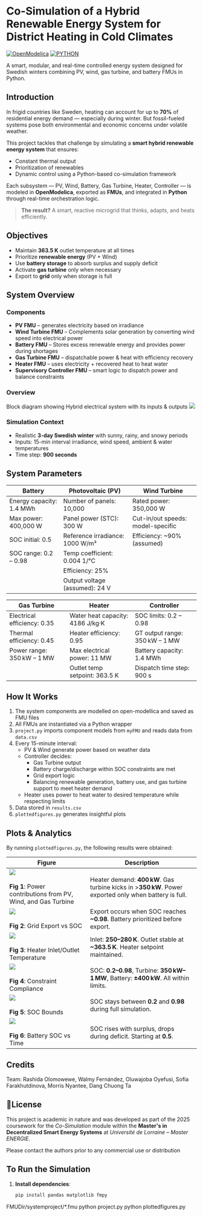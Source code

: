 # Co-Simulation of a Hybrid Renewable Energy System for District Heating in Cold Climates

[![OpenModelica](https://img.shields.io/badge/OpenModelica-1.22.0-lightgrey)](https://openmodelica.org/)
[![PYTHON](https://img.shields.io/badge/Python-3.11-blue)](https://www.python.org/)

A smart, modular, and real-time controlled energy system designed for Swedish winters combining PV, wind, gas turbine, and battery FMUs in Python.

## Introduction

In frigid countries like Sweden, heating can account for up to **70%** of residential energy demand — especially during winter. But fossil-fueled systems pose both environmental and economic concerns under volatile weather.

This project tackles that challenge by simulating a **smart hybrid renewable energy system** that ensures:

- Constant thermal output  
- Prioritization of renewables  
- Dynamic control using a Python-based co-simulation framework  

Each subsystem — PV, Wind, Battery, Gas Turbine, Heater, Controller — is modeled in **OpenModelica**, exported as **FMUs**, and integrated in **Python** through real-time orchestration logic.

> **The result?** A smart, reactive microgrid that thinks, adapts, and heats efficiently.

## Objectives

-  Maintain **363.5 K** outlet temperature at all times  
-  Prioritize **renewable energy** (PV + Wind)  
-  Use **battery storage** to absorb surplus and supply deficit  
-  Activate **gas turbine** only when necessary  
-  Export to **grid** only when storage is full  

## System Overview

### Components

-  **PV FMU** – generates electricity based on irradiance  
-  **Wind Turbine FMU** – Complements solar generation by converting wind speed into electrical power
-  **Battery FMU** – Stores excess renewable energy and provides power during shortages
-  **Gas Turbine FMU** – dispatchable power & heat with efficiency recovery  
-  **Heater FMU** – uses electricity + recovered heat to heat water  
-  **Supervisory Controller FMU** – smart logic to dispatch power and balance constraints  

### Overview 
Block diagram showing Hybrid electrical system with its inputs & outputs ![](BlockdiagramshowingHybridelectricalsystemwithitsinputs&outputs.png)
### Simulation Context

-  Realistic **3-day Swedish winter** with sunny, rainy, and snowy periods  
-  Inputs: 15-min interval irradiance, wind speed, ambient & water temperatures  
-  Time step: **900 seconds**

## System Parameters

| **Battery**                      | **Photovoltaic (PV)**          | **Wind Turbine**                   |
|----------------------------------|--------------------------------|------------------------------------|
| Energy capacity: 1.4 MWh         | Number of panels: 10,000       | Rated power: 350,000 W            |
| Max power: 400,000 W             | Panel power (STC): 300 W       | Cut-in/out speeds: model-specific |
| SOC initial: 0.5                 | Reference irradiance: 1000 W/m²| Efficiency: ~90% (assumed)        |
| SOC range: 0.2 – 0.98            | Temp coefficient: 0.004 1/°C   |                                    |
|                                  | Efficiency: 25%                |                                    |
|                                  | Output voltage (assumed): 24 V |                                    |

| **Gas Turbine**                  | **Heater**                     | **Controller**                    |
|----------------------------------|--------------------------------|------------------------------------|
| Electrical efficiency: 0.35      | Water heat capacity: 4186 J/kg·K| SOC limits: 0.2 – 0.98            |
| Thermal efficiency: 0.45         | Heater efficiency: 0.95        | GT output range: 350 kW – 1 MW    |
| Power range: 350 kW – 1 MW       | Max electrical power: 11 MW    | Battery capacity: 1.4 MWh         |
|                                  | Outlet temp setpoint: 363.5 K  | Dispatch time step: 900 s         |




##  How It Works
1.  The system components are modelled on open-modellica and saved as FMU files
2. All FMUs are instantiated via a Python wrapper
3. `project.py` imports component models from `myFMU` and reads data from `data.csv` 
4. Every 15-minute interval:
   - PV & Wind generate power based on weather data
   - Controller decides:
     - Gas Turbine output
     - Battery charge/discharge within SOC constraints are met
     - Grid export logic
     - Balancing renewable generation, battery use, and gas turbine support to meet heater demand
   - Heater uses power to heat water to desired temperature while respecting limits
5. Data stored in `results.csv`
6. `plottedfigures.py` generates insightful plots

## Plots & Analytics

By running `plottedfigures.py`, the following results were obtained:

| **Figure** | **Description** |
|------------|-----------------|
| ![](Powerprofile.png)<br><br>**Fig 1**: Power contributions from PV, Wind, and Gas Turbine | Heater demand: **400 kW**. Gas turbine kicks in >**350 kW**. Power exported only when battery is full. |
| ![](Gridexportpower.png)<br><br>**Fig 2**: Grid Export vs SOC | Export occurs when SOC reaches **~0.98**. Battery prioritized before export. |
| ![](Heatenergyprofile.png)<br><br>**Fig 3**: Heater Inlet/Outlet Temperature | Inlet: **250–280 K**. Outlet stable at **~363.5 K**. Heater setpoint maintained. |
| ![](Constrainschecks.png)<br><br>**Fig 4**: Constraint Compliance | SOC: **0.2–0.98**, Turbine: **350 kW–1 MW**, Battery: **±400 kW**. All within limits. |
| ![](HeatControllimits.png)<br><br>**Fig 5**: SOC Bounds | SOC stays between **0.2** and **0.98** during full simulation. |
| ![](batterySOC.png)<br><br>**Fig 6**: Battery SOC vs Time | SOC rises with surplus, drops during deficit. Starting at **0.5**. |

## Credits
Team:
Rashida Olomowewe, Walmy Fernández, Oluwajoba Oyefusi, Sofia Farakhutdinova, Morris Nyantee, Dang Chuong Ta

## 📜License
This project is academic in nature and was developed as part of the 2025 coursework for the *Co-Simulation* module within the **Master's in Decentralized Smart Energy Systems** at *Université de Lorraine – Master ENERGIE*.

Please contact the authors prior to any commercial use or distribution

## To Run the Simulation

1. **Install dependencies**:
   ```bash
   pip install pandas matplotlib fmpy

FMUDir/systemproject/*.fmu
python project.py
python plottedfigures.py
